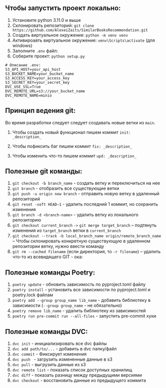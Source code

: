 ## Чтобы запустить проект локально:
1. Установите python 3.11.0 и выше
2. Склонировать репозиторий: ``git clone https://github.com/AlexeiZaits/SimilarBooksRecommendation.git``
3. Создать виртуальное окружение: ``python -m venv venv``
4. Активироавть виртуальное окружение: ``venv\Scripts\activate`` (для windows)
5. Заполните ``.env`` файл:
6. Соберите проект: ``python setup.py``

```
# Описание .env:
S3_API_HOST=your_api_host
S3_BUCKET_NAME=your_bucket_name
S3_ACCESS_KEY=your_access_key
S3_SECRET_KEY=your_secret_key
DVC_USE_SSL=True
DVC_REMOTE_URL=s3://your_bucket_name
DVC_REMOTE_NAME=minio
```

## Принцип ведения git:

Во время разработки следует следует создавать новые ветки из ``main``.

1. Чтобы создать новый функционал пишем коммит ``init: _description_``

2. Чтобы пофиксить баг пишем коммит ``fix: _description_``

2. Чтобы изменить что-то пишем коммит ``upd: _description_``


## Полезные git команды:
1. ``git checkout -b branch_name`` - создать ветку и переключиться на нее
2. ``git branch`` - отобразить все существующие ветки
3. ``git push -u origin new branch``  - отправить новую ветку в удаленный репозиторий
4. ``git reset -soft HEAD~1`` - удалить последний 1 коммит, но сохранить изменения
5. ``git branch -d <branch-name>`` - удалить ветку из локального репозиторию
6. ``git checkout current_branch`` ``->`` ``git merge target_branch`` – подтянуть изменения из ``target_branch`` ветки в ``current_branch``
7. ``git checkout --track -b local_branch_name origin/remote_branch_name`` – Чтобы склонировать конкретную существующую в удаленном репозитории ветку, нужно ввести команду
8. ``git rm --cached filename`` (если директория, то ``-r filename``) – удалить что-то из всевидящего GIT - ока:

## Полезные команды Poetry:
1. ``poetry update`` - обновить зависимость по pyproject.toml файлу
2. ``poetry install`` - установить все зависимости по pyproject.toml и poetry.lock файлам
3. ``poetry add --group group_name lib_name`` - добавить библиотеку в зависимости (``--group group_name`` - не обязательно)
4. ``poetry remove lib_name`` - удалить библиотеку из зависимостей
5. ``poetry run pre-commit run --all-files`` - запустить pre-commit хуки

## Полезные команды DVC:
1. ``dvc init`` - инициализировать все dvc файлы
2. ``dvc add path/to/...`` - добавить в dvc папку/файл
3. ``dvc commit`` - Фиксирует изменения
4. ``dvc push `` - загрузить измененные данные в s3
5. ``dvc pull`` - выгрузить данные из s3
6. ``dvc remote list`` - показать список доступных хранилищ
7. ``dvc diff`` - показать разницу между предыдущими версиями
8. ``dvc checkout`` - восстановить данные из предыдущего коммита
